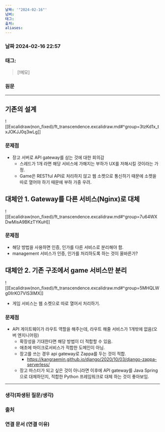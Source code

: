 ```yaml
---
날짜: '"2024-02-16"'
넘버: 
태그: 
출처: 
aliases:
---
```

### 날짜  2024-02-16 22:57

### 태그:

>[!메모]
>

### 원문
---
## 기존의 설계
![[Excalidraw(non_fixed)/ft_transcendence.excalidraw.md#^group=3tzKd1x_txJOKJJ0q3wLg]]
### 문제점 
- 장고 서버로 API gateway를 삼는 것에 대한 회의감
	- 스레드가 1개 라면 해당 서비스에 가해지는 부하가 UX를 저해시킬 것이라는 가정.
	- Game은 RESTful API로 처리하지 않고 웹 소켓으로 통신하기 때문에 소켓을 따로 열어야 하기 때문에 부하 가중 우려.
## 대체안 1. Gateway를 다른 서비스(Nginx)로 대체
![[Excalidraw(non_fixed)/ft_transcendence.excalidraw.md#^group=7u64WXDwMisA9BKzTYKuH]]
### 문제점
- 해당 방법을 사용하면 인증, 인가를 다른 서비스로 분리해야 함.
- management 서비스가 인증, 인가를 처리하도록 하는 것이 올바른가?
## 대체안 2. 기존 구조에서 game 서비스만 분리
![[Excalidraw(non_fixed)/ft_transcendence.excalidraw.md#^group=5MHQLWg0llrKO7VIS3IMX]]
- 게임 서비스는 웹 소켓으로 따로 열어서 처리하기.
### 문제점
- API 게이트웨이가 라우트 역할을 해주는데, 라우트 해줄 서비스가 1개밖에 없음(오버 엔지니어링)
	- 확장성을 기대한다면 해당 방법이 더 적합할 수 있음.
	- 애초에 마이크로서비스가 적합한 도메인이 아님.
	- 장고를 쓰는 경우 api gateway로 Zappa를 두는 것이 적합.
		- https://kangraemin.github.io/django/2020/10/03/django-zappa-serverless/
	- 장고 마스터가 되고 싶은 것이 아니라면 이후에 API gateway를 Java Spring으로 대체하던지, 적합한 Python 프레임워크로 대체 하는 것이 좋아보임.

---
### 생각(파생된 질문/생각)

### 출처
### 연결 문서 (연결 이유)
